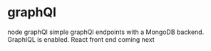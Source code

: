 # graphQl
node graphQl
simple graphQl endpoints with a MongoDB backend. GraphIQL is enabled. React front end coming next
